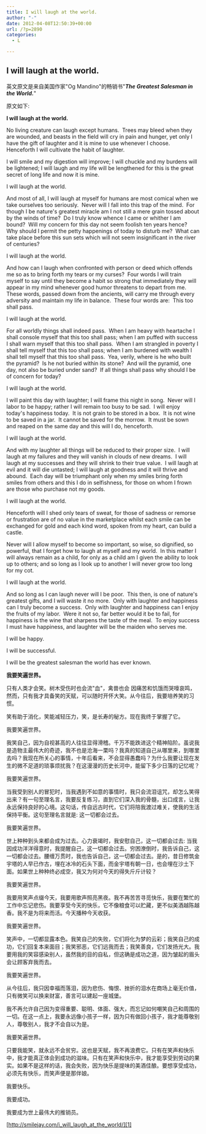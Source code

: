 ```yaml
---
title: I will laugh at the world.
author: "-"
date: 2012-04-08T12:50:39+00:00
url: /?p=2890
categories:
  - L

---
```

## I will laugh at the world.
英文原文是来自美国作家"Og Mandino"的畅销书"**_The Greatest Salesman in the World._**"

原文如下: 


**I will laugh at the world.**

No living creature can laugh except humans.  Trees may bleed when they are wounded, and beasts in the field will cry in pain and hunger, yet only I have the gift of laughter and it is mine to use whenever I choose.  Henceforth I will cultivate the habit of laughter.

I will smile and my digestion will improve; I will chuckle and my burdens will be lightened; I will laugh and my life will be lengthened for this is the great secret of long life and now it is mine.

I will laugh at the world.

And most of all, I will laugh at myself for humans are most comical when we take ourselves too seriously.  Never will I fall into this trap of the mind.  For though I be nature's greatest miracle am I not still a mere grain tossed about by the winds of time?  Do I truly know whence I came or whither I am bound?  Will my concern for this day not seem foolish ten years hence?  Why should I permit the petty happenings of today to disturb me?  What can take place before this sun sets which will not seem insignificant in the river of centuries?

I will laugh at the world.

And how can I laugh when confronted with person or deed which offends me so as to bring forth my tears or my curses?  Four words I will train myself to say until they become a habit so strong that immediately they will appear in my mind whenever good humor threatens to depart from me.  These words, passed down from the ancients, will carry me through every adversity and maintain my life in balance.  These four words are:  This too shall pass.

I will laugh at the world.

For all worldly things shall indeed pass.  When I am heavy with heartache I shall console myself that this too shall pass; when I am puffed with success I shall warn myself that this too shall pass.  When I am strangled in poverty I shall tell myself that this too shall pass; when I am burdened with wealth I shall tell myself that this too shall pass.  Yea, verily, where is he who built the pyramid?  Is he not buried within its stone?  And will the pyramid, one day, not also be buried under sand?  If all things shall pass why should I be of concern for today?

I will laugh at the world.

I will paint this day with laughter; I will frame this night in song.  Never will I labor to be happy; rather I will remain too busy to be sad.  I will enjoy today's happiness today.  It is not grain to be stored in a box.  It is not wine to be saved in a jar.  It cannot be saved for the morrow.  It must be sown and reaped on the same day and this will I do, henceforth.

I will laugh at the world.

And with my laughter all things will be reduced to their proper size.  I will laugh at my failures and they will vanish in clouds of new dreams.  I will laugh at my successes and they will shrink to their true value.  I will laugh at evil and it will die untasted; I will laugh at goodness and it will thrive and abound.  Each day will be triumphant only when my smiles bring forth smiles from others and this I do in selfishness, for those on whom I frown are those who purchase not my goods.

I will laugh at the world.

Henceforth will I shed only tears of sweat, for those of sadness or remorse or frustration are of no value in the marketplace whilst each smile can be exchanged for gold and each kind word, spoken from my heart, can build a castle.

Never will I allow myself to become so important, so wise, so dignified, so powerful, that I forget how to laugh at myself and my world.  In this matter I will always remain as a child, for only as a child am I given the ability to look up to others; and so long as I look up to another I will never grow too long for my cot.

I will laugh at the world.

And so long as I can laugh never will I be poor.  This then, is one of nature's greatest gifts, and I will waste it no more.  Only with laughter and happiness can I truly become a success.  Only with laughter and happiness can I enjoy the fruits of my labor.  Were it not so, far better would it be to fail, for happiness is the wine that sharpens the taste of the meal.  To enjoy success I must have happiness, and laughter will be the maiden who serves me.

I will be happy.

I will be successful.

I will be the greatest salesman the world has ever known.

**我要笑遍世界。**

只有人类才会笑。树木受伤时也会流"血"，禽兽也会 因痛苦和饥饿而哭嚎哀鸣，然而，只有我才具备笑的天赋，可以随时开怀大笑。从今往后，我要培养笑的习惯。

笑有助于消化，笑能减轻压力，笑，是长寿的秘方。现在我终于掌握了它。

我要笑遍世界。

我笑自己，因为自视甚高的人往往显得滑稽。千万不能跌进这个精神陷阶。虽说我是造物主最伟大的奇迹，我不也是沧海一栗吗？我真的知道自己从哪里来，到哪里去吗？我现在所关心的事情，十年后看来，不会显得愚蠢吗？为什么我要让现在发生的微不足道的琐事烦扰我？在这漫漫的历史长河中，能留下多少日落的记忆呢？

我要笑遍世界。

当我受到别人的冒犯时，当我遇到不如意的事情时，我只会流泪诅咒，却怎么笑得出来？有一句至理名言，我要反复练习，直到它们深入我的骨髓，出口成言，让我永远保持良好的心境。这句话，传自远古时代，它们将陪我渡过难关，使我的生活保持平衡。这句至理名言就是: 这一切都会过去。

我要笑遍世界。

世上种种到头来都会成为过去。心力衰竭时，我安慰自己，这一切都会过去: 当我因成功洋洋得意时，我提醒自己，这一切都会过去。穷困潦倒时，我告诉自己，这一切都会过去。腰缠万贯时，我也告诉自己，这一切都会过去。是的，昔日修筑金宇塔的人早已作古，埋在冰冷的石头下面，而金宇塔有朝一日，也会埋在沙土下面。如果世上种种终必成空，我又为何对今天的得失斤斤计较？

我要笑遍世界。

我要用笑声点缀今天，我要用歌声照亮黑夜。我不再苦苦寻觅快乐，我要在繁忙的工作中忘记悲伤。我要享受今天的快乐，它不像粮食可以贮藏，更不似美酒越陈越香。我不是为将来而活。今天播种今天收获。

我要笑遍世界。

笑声中，一切都显露本色。我笑自己的失败，它们将化为梦的云彩；我笑自己的成功，它们回复本来面目；我笑邪恶，它们远我而去；我笑善良，它们发扬光大。我要用我的笑容感染别人，虽然我的目的自私，但这确是成功之道，因为皱起的眉头会让顾客弃我而去。

我要笑遍世界。

从今往后，我只因幸福而落泪，因为悲伤、悔恨、挫折的泪水在商场上毫无价值，只有微笑可以换来财富，善言可以建起一座城堡。

我不再允许自己因为变得重要、聪明、体面、强大，而忘记如何嘲笑自己和周围的一切。在这一点上，我要永远像小孩子一样，因为只有做回小孩子，我才能尊敬别人，尊敬别人，我才不会自以为是。

我要笑遍世界。

只要我能笑，就永远不会贫穷。这也是天赋，我不再浪费它。只有在笑声和快乐中，我才能真正体会到成功的滋味。只有在笑声和快乐中，我才能享受到劳动的果实。如果不是这样的话，我会失败，因为快乐是提味的美酒佳酿。要想享受成功，必须先有快乐，而笑声便是那伴娘。

我要快乐。

我要成功。

我要成为世上最伟大的推销员。


[http://smilejay.com/i_will_laugh_at_the_world/][1]

 [1]: http://smilejay.com/i_will_laugh_at_the_world/